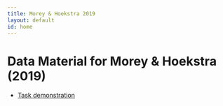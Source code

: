 ```yaml
---
title: Morey & Hoekstra 2019
layout: default
id: home
---
```


# Data Material for Morey & Hoekstra (2019)

* [Task demonstration](task_demo)
